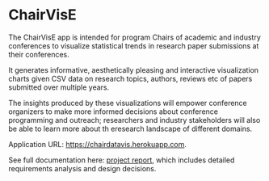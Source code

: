 # ChairVisE

The ChairVisE app is intended for program Chairs of academic and industry conferences to visualize statistical trends in research paper submissions at their conferences. 

It generates informative, aesthetically pleasing and interactive visualization charts given CSV data on research topics, authors, reviews etc of papers submitted over multiple years. 

The insights produced by these visualizations will empower conference organizers to make more informed decisions about conference programming and outreach; researchers and industry stakeholders will also be able to learn more about th eresearch landscape of different domains. 

Application URL: https://chairdatavis.herokuapp.com. 

See full documentation here: [project report](Project_Report_A0085159W_A0156262H_A0139052L_A0140023E.pdf), which includes detailed requirements analysis and design decisions. 
